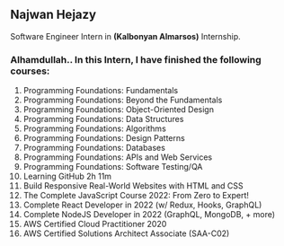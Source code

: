 ## Najwan Hejazy

Software Engineer Intern in **(Kalbonyan Almarsos)** Internship.

### Alhamdullah.. In this Intern, I have finished the following courses:

1. Programming Foundations: Fundamentals
2. Programming Foundations: Beyond the Fundamentals
3. Programming Foundations: Object-Oriented Design
4. Programming Foundations: Data Structures
5. Programming Foundations: Algorithms
6. Programming Foundations: Design Patterns
7. Programming Foundations: Databases
8. Programming Foundations: APIs and Web Services
9. Programming Foundations: Software Testing/QA
10. Learning GitHub 2h 11m
11. Build Responsive Real-World Websites with HTML and CSS
12. The Complete JavaScript Course 2022: From Zero to Expert!
13. Complete React Developer in 2022 (w/ Redux, Hooks, GraphQL)
14. Complete NodeJS Developer in 2022 (GraphQL, MongoDB, + more)
15. AWS Certified Cloud Practitioner 2020
16. AWS Certified Solutions Architect Associate (SAA-C02)
